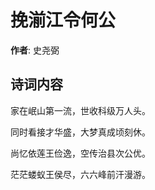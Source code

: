 # 挽湔江令何公

**作者**: 史尧弼

## 诗词内容

家在岷山第一流，世收科级万人头。

同时看接才华盛，大梦真成顷刻休。

尚忆依莲王俭逸，空传治县次公优。

茫茫蝼蚁王侯尽，六六峰前汗漫游。


